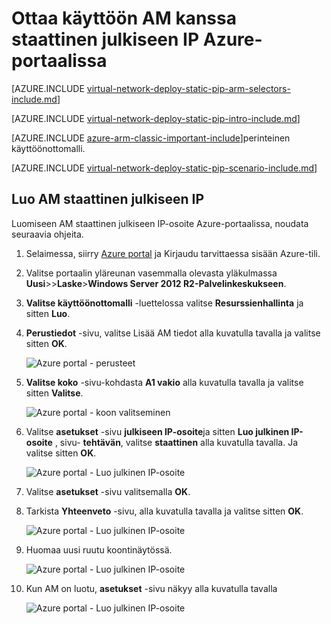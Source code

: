 <properties 
   pageTitle="Käyttöönotto AM kanssa staattinen julkiseen IP Azure portaalin resurssien hallinnan avulla | Microsoft Azure"
   description="Opi ottamaan VMs kanssa staattinen julkiseen IP zure portaalin resurssien hallinnan avulla"
   services="virtual-network"
   documentationCenter="na"
   authors="jimdial"
   manager="carmonm"
   editor=""
   tags="azure-resource-manager"
/>
<tags  
   ms.service="virtual-network"
   ms.devlang="na"
   ms.topic="article"
   ms.tgt_pltfrm="na"
   ms.workload="infrastructure-services"
   ms.date="02/04/2016"
   ms.author="jdial" />

# <a name="deploy-a-vm-with-a-static-public-ip-using-the-azure-portal"></a>Ottaa käyttöön AM kanssa staattinen julkiseen IP Azure-portaalissa

[AZURE.INCLUDE [virtual-network-deploy-static-pip-arm-selectors-include.md](../../includes/virtual-network-deploy-static-pip-arm-selectors-include.md)]

[AZURE.INCLUDE [virtual-network-deploy-static-pip-intro-include.md](../../includes/virtual-network-deploy-static-pip-intro-include.md)]

[AZURE.INCLUDE [azure-arm-classic-important-include](../../includes/learn-about-deployment-models-rm-include.md)]perinteinen käyttöönottomalli.

[AZURE.INCLUDE [virtual-network-deploy-static-pip-scenario-include.md](../../includes/virtual-network-deploy-static-pip-scenario-include.md)]

## <a name="create-a-vm-with-a-static-public-ip"></a>Luo AM staattinen julkiseen IP 

Luomiseen AM staattinen julkiseen IP-osoite Azure-portaalissa, noudata seuraavia ohjeita.

1. Selaimessa, siirry [Azure portal](https://portal.azure.com) ja Kirjaudu tarvittaessa sisään Azure-tili.
2. Valitse portaalin yläreunan vasemmalla olevasta yläkulmassa **Uusi**>>**Laske**>**Windows Server 2012 R2-Palvelinkeskukseen**.
3. **Valitse käyttöönottomalli** -luettelossa valitse **Resurssienhallinta** ja sitten **Luo**.
4. **Perustiedot** -sivu, valitse Lisää AM tiedot alla kuvatulla tavalla ja valitse sitten **OK**.

    ![Azure portal - perusteet](./media/virtual-network-deploy-static-pip-arm-portal/figure1.png)

5. **Valitse koko** -sivu-kohdasta **A1 vakio** alla kuvatulla tavalla ja valitse sitten **Valitse**.

    ![Azure portal - koon valitseminen](./media/virtual-network-deploy-static-pip-arm-portal/figure2.png)

6. Valitse **asetukset** -sivu **julkiseen IP-osoite**ja sitten **Luo julkinen IP-osoite** , sivu- **tehtävän**, valitse **staattinen** alla kuvatulla tavalla. Ja valitse sitten **OK**.

    ![Azure portal - Luo julkinen IP-osoite](./media/virtual-network-deploy-static-pip-arm-portal/figure3.png)

7. Valitse **asetukset** -sivu valitsemalla **OK**.
8. Tarkista **Yhteenveto** -sivu, alla kuvatulla tavalla ja valitse sitten **OK**.

    ![Azure portal - Luo julkinen IP-osoite](./media/virtual-network-deploy-static-pip-arm-portal/figure4.png)

9. Huomaa uusi ruutu koontinäytössä.

    ![Azure portal - Luo julkinen IP-osoite](./media/virtual-network-deploy-static-pip-arm-portal/figure5.png)

10. Kun AM on luotu, **asetukset** -sivu näkyy alla kuvatulla tavalla

    ![Azure portal - Luo julkinen IP-osoite](./media/virtual-network-deploy-static-pip-arm-portal/figure6.png)